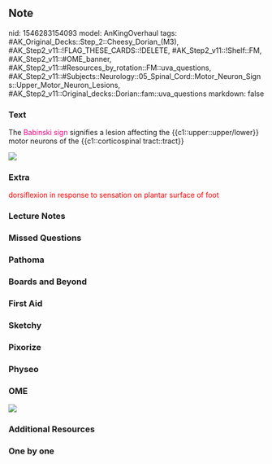 ## Note
nid: 1546283154093
model: AnKingOverhaul
tags: #AK_Original_Decks::Step_2::Cheesy_Dorian_(M3), #AK_Step2_v11::!FLAG_THESE_CARDS::!DELETE, #AK_Step2_v11::!Shelf::FM, #AK_Step2_v11::#OME_banner, #AK_Step2_v11::#Resources_by_rotation::FM::uva_questions, #AK_Step2_v11::#Subjects::Neurology::05_Spinal_Cord::Motor_Neuron_Signs::Upper_Motor_Neuron_Lesions, #AK_Step2_v11::Original_decks::Dorian::fam::uva_questions
markdown: false

### Text
The <font color="#FC0280">Babinski sign</font> signifies a lesion
affecting the {{c1::upper::upper/lower}} motor neurons of the
{{c1::corticospinal tract::tract}}
<div><img src="paste-14869176778755.jpg"></div>

### Extra
<span style="color: rgb(255, 0, 0)">dorsiflexion in response to
sensation on plantar surface of foot</span>

### Lecture Notes


### Missed Questions


### Pathoma


### Boards and Beyond


### First Aid


### Sketchy


### Pixorize


### Physeo


### OME
<div class="ome-widget">
  <a href="https://onlinemeded.org?ref=anki"><img src=
  "_OME_AnkiFlashcards_General_3.png"></a>
</div>

### Additional Resources


### One by one

